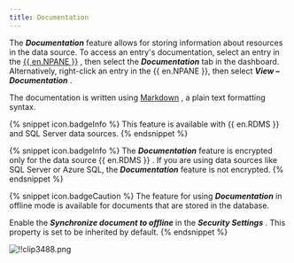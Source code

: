 ```yaml
---
title: Documentation
---
```

The ***Documentation*** feature allows for storing information about resources in the data source. To access an entry's documentation, select an entry in the [{{ en.NPANE }}](/rdm/windows/user-interface/navigation-pane/) , then select the ***Documentation*** tab in the dashboard. Alternatively, right-click an entry in the {{ en.NPANE }}, then select ***View – Documentation*** .  

The documentation is written using [Markdown](https://en.wikipedia.org/wiki/Markdown) , a plain text formatting syntax. 

{% snippet icon.badgeInfo %} 
This feature is available with {{ en.RDMS }} and SQL Server data sources. 
{% endsnippet %}
 
{% snippet icon.badgeInfo %} 
The ***Documentation*** feature is encrypted only for the data source {{ en.RDMS }} . If you are using data sources like SQL Server or Azure SQL, the ***Documentation*** feature is not encrypted. 
{% endsnippet %}
 
{% snippet icon.badgeCaution %} 
The feature for using ***Documentation*** in offline mode is available for documents that are stored in the database.  

Enable the ***Synchronize document to offline*** in the ***Security Settings*** . This property is set to be inherited by default. 
{% endsnippet %}
 
![!!clip3488.png](/img/en/rdm/windows/clip3488.png) 


